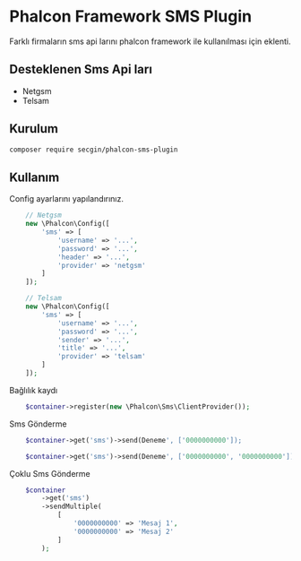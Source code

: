 # Phalcon Framework SMS Plugin

Farklı firmaların sms api larını phalcon framework ile kullanılması için eklenti.

## Desteklenen Sms Api ları

- Netgsm
- Telsam

## Kurulum

```bash
composer require secgin/phalcon-sms-plugin
```

## Kullanım

Config ayarlarını yapılandırınız.

```php
    // Netgsm
    new \Phalcon\Config([
        'sms' => [
            'username' => '...',
            'password' => '...',
            'header' => '...',
            'provider' => 'netgsm'
        ]
    ]);

    // Telsam
    new \Phalcon\Config([
        'sms' => [
            'username' => '...',
            'password' => '...',
            'sender' => '...',
            'title' => '...',
            'provider' => 'telsam'
        ]
    ]);
```

Bağlılık kaydı

```php
    $container->register(new \Phalcon\Sms\ClientProvider());
```

Sms Gönderme

```php
    $container->get('sms')->send(Deneme', ['0000000000']);
```

```php
    $container->get('sms')->send(Deneme', ['0000000000', '0000000000']);
```

Çoklu Sms Gönderme

```php
    $container
        ->get('sms')
        ->sendMultiple(
            [
                '0000000000' => 'Mesaj 1', 
                '0000000000' => 'Mesaj 2'
            ]
        );
```
